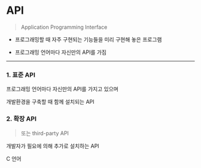 # API

> Application Programming Interface

* 프로그래밍할 때 자주 구현되는 기능들을 미리 구현해 놓은 프로그램

* 프로그래밍 언어마다 자신만의 API를 가짐



---



### 1. 표준 API

프로그래밍 언어마다 자신만의 API를 가지고 있으며

개발환경을 구축할 때 함께 설치되는 API



### 2. 확장 API

> 또는 third-party API

개발자가 필요에 의해 추가로 설치하는 API



C 언어